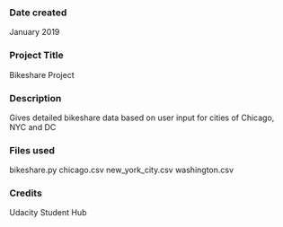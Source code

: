 ### Date created
January 2019

### Project Title
Bikeshare Project

### Description
Gives detailed bikeshare data based on user input for cities of Chicago, NYC and DC

### Files used
bikeshare.py
chicago.csv
new_york_city.csv
washington.csv

### Credits
Udacity Student Hub
